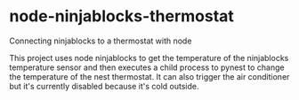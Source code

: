 node-ninjablocks-thermostat
===========================

Connecting ninjablocks to a thermostat with node

This project uses node ninjablocks to get the temperature of the ninjablocks temperature sensor and then executes a child process to pynest to change the temperature of the nest thermostat.  It can also trigger the air conditioner but it's currently disabled because it's cold outside.
